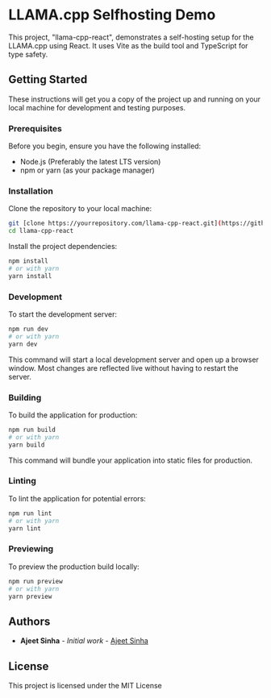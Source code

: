 # LLAMA.cpp Selfhosting Demo

This project, "llama-cpp-react", demonstrates a self-hosting setup for the LLAMA.cpp using React. It uses Vite as the build tool and TypeScript for type safety.

## Getting Started

These instructions will get you a copy of the project up and running on your local machine for development and testing purposes.

### Prerequisites

Before you begin, ensure you have the following installed:
- Node.js (Preferably the latest LTS version)
- npm or yarn (as your package manager)

### Installation

Clone the repository to your local machine:

```bash
git [clone https://yourrepository.com/llama-cpp-react.git](https://github.com/honeydreamssoftwares/llama-cpp-react)
cd llama-cpp-react
```

Install the project dependencies:

```bash
npm install
# or with yarn
yarn install
```

### Development

To start the development server:

```bash
npm run dev
# or with yarn
yarn dev
```

This command will start a local development server and open up a browser window. Most changes are reflected live without having to restart the server.

### Building

To build the application for production:

```bash
npm run build
# or with yarn
yarn build
```
This command will bundle your application into static files for production.

### Linting

To lint the application for potential errors:

```bash
npm run lint
# or with yarn
yarn lint
```

### Previewing

To preview the production build locally:

```bash
npm run preview
# or with yarn
yarn preview
```


## Authors

- **Ajeet Sinha** - *Initial work* - [Ajeet Sinha](https://twitter.com/og_defaultcoder)


## License

This project is licensed under the MIT License
